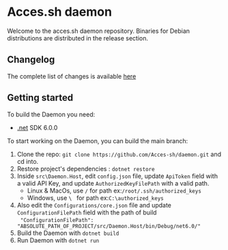 # Acces.sh daemon

Welcome to the acces.sh daemon repository. Binaries for Debian distributions are distributed in the release section.

## Changelog

The complete list of changes is available [here](CHANGELOG.md)

## Getting started

To build the Daemon you need:

- [.net](https://dotnet.microsoft.com/download) SDK 6.0.0

To start working on the Daemon, you can build the main branch:

1. Clone the repo: `git clone https://github.com/Acces-sh/daemon.git` and cd into.
2. Restore project's dependencies : `dotnet restore`
3. Inside `src\Daemon.Host`, edit `config.json` file, update `ApiToken` field with a valid API Key, and
   update `AuthorizedKeyFilePath` with a valid path.
    * Linux & MacOs, use `/` for path ex:`/root/.ssh/authorized_keys`
    * Windows, use `\ ` for path ex:`C:\authorized_keys`
4. Also edit the `Configurations/core.json` file and update `ConfigurationFilePath` field with the path of build  
` "ConfigurationFilePath": "ABSOLUTE_PATH_OF_PROJECT/src/Daemon.Host/bin/Debug/net6.0/"`
6. Build the Daemon with `dotnet build`
7. Run Daemon with `dotnet run`
